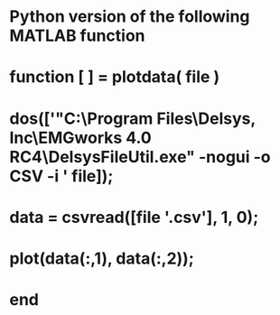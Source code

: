 # Python version of the following MATLAB function 
# function [ ] = plotdata( file )
# dos(['"C:\Program Files\Delsys, Inc\EMGworks 4.0 RC4\DelsysFileUtil.exe" -nogui -o CSV -i ' file]);
    
# data = csvread([file '.csv'], 1, 0);
# plot(data(:,1), data(:,2));
# end
